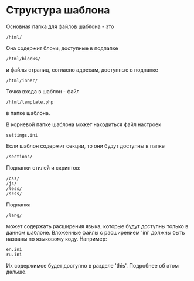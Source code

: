 # Структура шаблона

Основная папка для файлов шаблона - это

	/html/

Она содержит блоки, доступные в подпапке

	/html/blocks/

и файлы страниц, согласно адресам, доступные в подпапке

	/html/inner/

Точка входа в шаблон - файл

	/html/template.php

в папке шаблона.

В корневой папке шаблона может находиться файл настроек

	settings.ini

Если шаблон содержит секции, то они будут доступны в папке

	/sections/

Подпапки стилей и скриптов:

	/css/
	/js/
	/less/
	/scss/

Подпапка

	/lang/

может содержать расширения языка, которые будут доступны только в данном шаблоне. Вложенные файлы с расширением 'ini' должны быть названы по языковому коду. Например:

	en.ini
	ru.ini

Их содержимое будет доступно в разделе 'this'. Подробнее об этом дальше.
